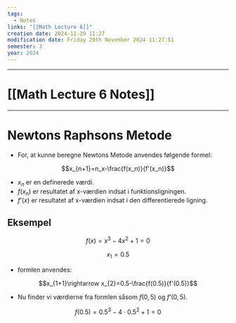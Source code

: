 ```yaml
---
tags:
  - Notes
links: "[[Math Lecture 6]]"
creation date: 2024-11-29 11:27
modification date: Friday 29th November 2024 11:27:51
semester: 3
year: 2024
---
```



---
# [[Math Lecture 6 Notes]]

---



# Newtons Raphsons Metode

- For, at kunne beregne Newtons Metode anvendes følgende formel:

$$x_{n+1}=n_x-\frac{f(x_n)}{f'(x_n)}$$
- $x_n$ er en definerede værdi.
- $f(x_n)$ er resultatet af x-værdien indsat i funktionsligningen.
- $f’(x)$ er resultatet af x-værdien indsat i den differentierede ligning.

## Eksempel


$$f(x)=x^3-4x^2+1=0$$

$$x_1=0.5$$


- formlen anvendes:


$$x_{1+1}\rightarrow x_{2}=0.5-\frac{f(0.5)}{f'(0.5)}$$


- Nu finder vi værdierne fra formlen såsom $f(0,5)$ og $f’(0,5)$.

$$f(0.5)=0.5^3-4\cdot0.5^2+1=0$$

